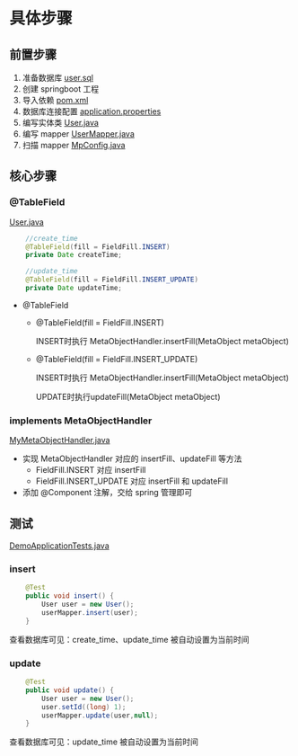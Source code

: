 # 具体步骤

## 前置步骤

1. 准备数据库 [user.sql](data\user.sql) 
2. 创建 springboot 工程
3. 导入依赖 [pom.xml](code\pom.xml) 
4. 数据库连接配置 [application.properties](code\src\main\resources\application.properties) 
5. 编写实体类 [User.java](code\src\main\java\com\example\demo\entity\User.java) 
6. 编写 mapper  [UserMapper.java](code\src\main\java\com\example\demo\mapper\UserMapper.java) 
7. 扫描 mapper  [MpConfig.java](code\src\main\java\com\example\demo\config\MpConfig.java) 

## 核心步骤

### @TableField

 [User.java](code\src\main\java\com\example\demo\entity\User.java) 

```java
    //create_time
    @TableField(fill = FieldFill.INSERT)
    private Date createTime;

    //update_time
    @TableField(fill = FieldFill.INSERT_UPDATE)
    private Date updateTime;
```

- @TableField

  - @TableField(fill = FieldFill.INSERT)

    INSERT时执行 MetaObjectHandler.insertFill(MetaObject metaObject)

  - @TableField(fill = FieldFill.INSERT_UPDATE)

    INSERT时执行 MetaObjectHandler.insertFill(MetaObject metaObject)

    UPDATE时执行updateFill(MetaObject metaObject)

### implements MetaObjectHandler

 [MyMetaObjectHandler.java](code\src\main\java\com\example\demo\handler\MyMetaObjectHandler.java) 

- 实现 MetaObjectHandler 对应的 insertFill、updateFill 等方法 
  - FieldFill.INSERT 对应 insertFill
  - FieldFill.INSERT_UPDATE 对应 insertFill 和 updateFill
- 添加 @Component 注解，交给 spring 管理即可

## 测试

 [DemoApplicationTests.java](code\src\test\java\com\example\demo\DemoApplicationTests.java) 

### insert

```java
    @Test
    public void insert() {
        User user = new User();
        userMapper.insert(user);
    }
```

查看数据库可见：create_time、update_time 被自动设置为当前时间

### update

```java
    @Test
    public void update() {
        User user = new User();
        user.setId((long) 1);
        userMapper.update(user,null);
    }
```

查看数据库可见：update_time 被自动设置为当前时间

